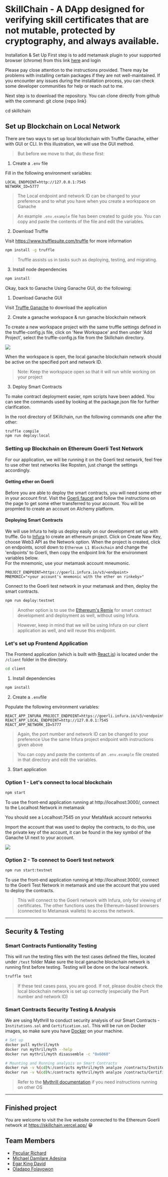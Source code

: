 # SkillChain - A DApp designed for verifying skill certificates that are not mutable, protected by cryptography, and always available.


Installation & Set Up
First step is to add metamask plugin to your supported browser (chrome) from this link [here](https://chrome.google.com/webstore/detail/metamask/nkbihfbeogaeaoehlefnkodbefgpgknn?hl=en) and login

Please pay close attention to the instructions provided. There may be problems with installing certain packages if they are not well-maintained. If you encounter any issues during the installation process, you can check some developer communities for help or reach out to me.

Next step is to download the repository. You can clone directly from github with the command: git clone {repo link}

cd skillchain

## Set up Blockchain on Local Network

There are two ways to set up local blockchain with Truffle Ganache, either with GUI or CLI. In this illustration, we will use the GUI method.

> But before we move to that, do these first:

1. Create a `.env` file

Fill in the following environment variables:

```
LOCAL_ENDPOINT=http://127.0.0.1:7545
NETWORK_ID=5777
```

> The Local endpoint and network ID can be changed to your preference and to what you have when you create a workspace on Ganache

> An example `.env.example` file has been created to guide you. You can copy and paste the contents of the file and edit the variables.

2. Download Truffle

Visit https://www.trufflesuite.com/truffle for more information

```bash
npm install -g truffle
```

> Truffle assists us in tasks such as deploying, testing, and migrating.

3. Install node dependencies

```bash
npm install
```

Okay, back to Ganache
Using Ganache GUI, do the following:

1. Download Ganache GUI

Visit [Truffle Ganache](https://www.trufflesuite.com/ganache) to download the application

2. Create a ganache workspace & run ganache blockchain network

To create a new workspace project with the same truffle settings defined in the truffle-config.js file, click on 'New Workspace' and then under 'Add Project', select the truffle-config.js file from the Skillchain directory.

![](https://i.imgur.com/gnWVdrN.png)


When the workspace is open, the local ganache blockchain network should be active on the specified port and network ID.

> Note: Keep the workspace open so that it will run while working on your project

3. Deploy Smart Contracts

To make contract deployment easier, npm scripts have been added. You can see the commands used by looking at the package.json file for further clarification.

In the root directory of SKillchain, run the following commands one after the other:

```bash
truffle compile
npm run deploy:local
```

### Setting up Blockchain on Ethereum Goerli Test Network

For our application, we will be running it on the Goerli test network, feel free to use other test networks like Ropsten, just change the settings accordingly.

#### Getting ether on Goerli

Before you are able to deploy the smart contracts, you will need some ether in your account first. Visit the [Goerli faucet](https://goerlifaucet.com/) and follow the instructions on the page to get some ether transferred to your account. You will be propmted to create an account on Alchemy platform.

#### Deploying Smart Contracts

We will use Infura to help us deploy easily on our development set up with truffle.
Go to [Infura](https://infura.io/) to create an ethereum project. Click on Create New Key, choose Web3 API as the Network option. When the project is created, click on endpoints, scroll down to `Ethereum L1 Blockchain` and change the 'endpoints' to Goerli, then copy the endpoint link for the environment variables below.  
For the mnemonic, use your metamask account mneumonic.

```
PROJECT_ENDPOINT=https://goerli.infura.io/v3/<endpoint>
MNEMONIC="<your account's mnemonic with the ether on rinkeby>"
```

Connect to the Goerli test network in your metamask and then, deploy the smart contracts.

```bash
npm run deploy:testnet
```

> Another option is to use the [Ethereum's Remix](https://remix.ethereum.org/) for smart contract development and deployment as well, without using Infura.

> However, keep in mind that we will be using Infura on our client application as well, and will reuse this endpoint.

### Let's set up Frontend Application

The Frontend application (which is built with [React.js](https://reactjs.org/)) is located under the `/client` folder in the directory.

```bash
cd client
```

1. Install dependencies

```bash
npm install
```

2. Create a `.env`file

Populate the following environment variables:

```
REACT_APP_INFURA_PROJECT_ENDPOINT=https://goerli.infura.io/v3/<endpoint>
REACT_APP_LOCAL_ENDPOINT=http://127.0.0.1:7545
REACT_APP_NETWORK_ID=5777
```

> Again, the port number and network ID can be changed to your preference
> Use the same Infura project endpoint with instructions given above

> You can copy and paste the contents of an `.env.example` file created in that directory and edit the variables.

3. Start application

### Option 1 - Let's connect to local blockchain

```bash
npm start
```

To use the front-end application running at http://localhost:3000/, connect to the Localhost Network in metamask

You should see a Localhost:7545 on your MetaMask account networks

Import the account that was used to deploy the contracts, to do this, use the private key of the account, it can be found in the key symbol of the Ganache UI next to your account.

![](https://i.imgur.com/f090jmt.png)

### Option 2 - To connect to Goerli test network

```bash
npm run start:testnet
```

To use the front-end application running at http://localhost:3000/, connect to the Goerli Test Network in metamask and use the account that you used to deploy the contracts.



> This will connect to the Goerli network with Infura, only for viewing of certificates. The other functions uses the Ethereum-based browsers (connected to Metamask wallets) to access the network.

---

## Security & Testing

### Smart Contracts Funtionality Testing

This will run the testing files with the test cases defined the files, located under `/test` folder
Make sure the local ganache blockchain network is running first before testing. Testing will be done on the local network.

```bash
truffle test
```

> If these test cases pass, you are good. If not, please double check the local blockchain network is set up correctly (especially the Port number and network ID)

### Smart Contracts Security Testing & Analysis

We are using Mythrill to conduct security analysis of our Smart Contracts - `Institutions.sol` and `Certification.sol`.
This will be run on Docker images, so make sure you have [Docker](https://www.docker.com/) on your machine.

```bash
# Set up
docker pull mythril/myth
docker run mythril/myth --help
docker run mythril/myth disassemble -c "0x6060"

# Mounting and Running analysis on Smart Contracts
docker run -v %(cd)%:/contracts mythril/myth analyze /contracts/Institutions.sol
docker run -v %(cd)%:/contracts mythril/myth analyze /contracts/Certification.sol
```

> Refer to the [Mythrill documentation](https://mythril-classic.readthedocs.io/en/master/installation.html) if you need instructions running on other OS

---

## Finished project

You are welcome to visit the live website connected to the Ethereum Goerli network at https://skillchain.vercel.app/ 😁


## Team Members

- [Peculiar Richard](https://github.com/peculiarrichard)
- [Michael Damilare Adesina](https://github.com/m-azra3l)
- [Egar King David](https://github.com/KingDavid9991)
- [Oladapo Folayowon](https://github.com/folayowon)
